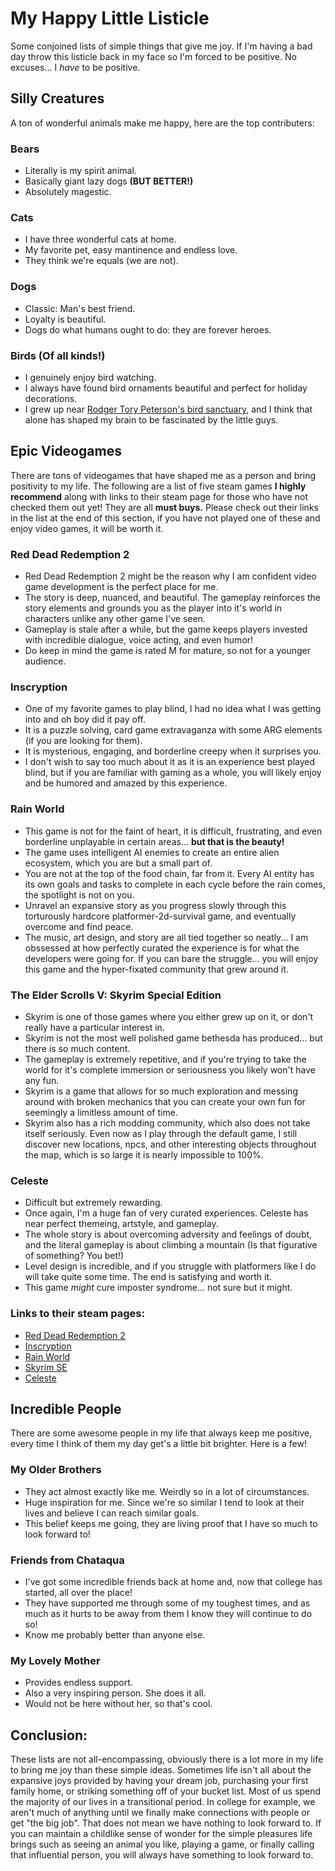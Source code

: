 # My Happy Little Listicle

Some conjoined lists of simple things that give me joy.
If I'm having a bad day throw this listicle back in my face so I'm forced to be positive. No excuses... I *have* to be positive.

## Silly Creatures
A ton of wonderful animals make me happy, here are the top contributers:
### Bears
- Literally is my spirit animal.
- Basically giant lazy dogs **(BUT BETTER!)**
- Absolutely magestic.
### Cats
- I have three wonderful cats at home.
- My favorite pet, easy mantinence and endless love.
- They think we're equals (we are not).
### Dogs 
- Classic: Man's best friend.
- Loyalty is beautiful.
- Dogs do what humans ought to do: they are forever heroes.
### Birds (Of all kinds!)
- I genuinely enjoy bird watching.
- I always have found bird ornaments beautiful and perfect for holiday decorations.
- I grew up near [Rodger Tory Peterson's bird sanctuary](https://rtpi.org/), and I think that alone has shaped my brain to be fascinated by the little guys.

## Epic Videogames
There are tons of videogames that have shaped me as a person and bring positivity to my life. The following are a list of five steam games **I highly recommend** along with links to their steam page for those who have not checked them out yet! They are all **must buys.** Please check out their links in the list at the end of this section, if you have not played one of these and enjoy video games, it will be worth it.
### Red Dead Redemption 2
- Red Dead Redemption 2 might be the reason why I am confident video game development is the perfect place for me.
- The story is deep, nuanced, and beautiful. The gameplay reinforces the story elements and grounds you as the player into it's world in characters unlike any other game I've seen.
- Gameplay is stale after a while, but the game keeps players invested with incredible dialogue, voice acting, and even humor!
- Do keep in mind the game is rated M for mature, so not for a younger audience.
### Inscryption
- One of my favorite games to play blind, I had no idea what I was getting into and oh boy did it pay off.
- It is a puzzle solving, card game extravaganza with some ARG elements (if you are looking for them).
- It is mysterious, engaging, and borderline creepy when it surprises you.
- I don't wish to say too much about it as it is an experience best played blind, but if you are familiar with gaming as a whole, you will likely enjoy and be humored and amazed by this experience.
### Rain World
- This game is not for the faint of heart, it is difficult, frustrating, and even borderline unplayable in certain areas... **but that is the beauty!**
- The game uses intelligent AI enemies to create an entire alien ecosystem, which you are but a small part of.
- You are not at the top of the food chain, far from it. Every AI entity has its own goals and tasks to complete in each cycle before the rain comes, the spotlight is not on you.
- Unravel an expansive story as you progress slowly through this torturously hardcore platformer-2d-survival game, and eventually overcome and find peace.
- The music, art design, and story are all tied together so neatly... I am obssessed at how perfectly curated the experience is for what the developers were going for. If you can bare the struggle... you will enjoy this game and the hyper-fixated community that grew around it.
### The Elder Scrolls V: Skyrim Special Edition
- Skyrim is one of those games where you either grew up on it, or don't really have a particular interest in.
- Skyrim is not the most well polished game bethesda has produced... but there is so much content.
- The gameplay is extremely repetitive, and if you're trying to take the world for it's complete immersion or seriousness you likely won't have any fun.
- Skyrim is a game that allows for so much exploration and messing around with broken mechanics that you can create your own fun for seemingly a limitless amount of time.
- Skyrim also has a rich modding community, which also does not take itself seriously. Even now as I play through the default game, I still discover new locations, npcs, and other interesting objects throughout the map, which is so large it is nearly impossible to 100%.
### Celeste
- Difficult but extremely rewarding.
- Once again, I'm a huge fan of very curated experiences. Celeste has near perfect themeing, artstyle, and gameplay.
- The whole story is about overcoming adversity and feelings of doubt, and the literal gameplay is about climbing a mountain (Is that figurative of something? You bet!)
- Level design is incredible, and if you struggle with platformers like I do will take quite some time. The end is satisfying and worth it.
- This game *might* cure imposter syndrome... not sure but it might.
### Links to their steam pages:
- [Red Dead Redemption 2](https://store.steampowered.com/app/1174180/Red_Dead_Redemption_2/)
- [Inscryption](https://store.steampowered.com/app/1092790/Inscryption/)
- [Rain World](https://store.steampowered.com/app/312520/Rain_World/)
- [Skyrim SE](https://store.steampowered.com/app/489830/The_Elder_Scrolls_V_Skyrim_Special_Edition/)
- [Celeste](https://store.steampowered.com/app/504230/Celeste/)

## Incredible People
There are some awesome people in my life that always keep me positive, every time I think of them my day get's a little bit brighter. Here is a few!
### My Older Brothers
- They act almost exactly like me. Weirdly so in a lot of circumstances.
- Huge inspiration for me. Since we're so similar I tend to look at their lives and believe I can reach similar goals.
- This belief keeps me going, they are living proof that I have so much to look forward to!
### Friends from Chataqua
- I've got some incredible friends back at home and, now that college has started, all over the place!
- They have supported me through some of my toughest times, and as much as it hurts to be away from them I know they will continue to do so!
- Know me probably better than anyone else.
### My Lovely Mother
- Provides endless support.
- Also a very inspiring person. She does it all.
- Would not be here without her, so that's cool.

## Conclusion:
These lists are not all-encompassing, obviously there is a lot more in my life to bring me joy than these simple ideas. Sometimes life isn't all about the expansive joys provided by having your dream job, purchasing your first family home, or striking something off of your bucket list. Most of us spend the majority of our lives in a transitional period. In college for example, we aren't much of anything until we finally make connections with people or get "the big job". That does not mean we have nothing to look forward to. If you can maintain a childlike sense of wonder for the simple pleasures life brings such as seeing an animal you like, playing a game, or finally calling that influential person, you will always have something to look forward to.

